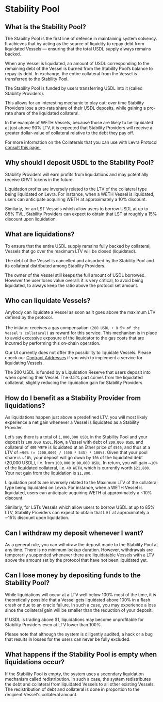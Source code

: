 # Stability Pool

## What is the Stability Pool?

The Stability Pool is the first line of defence in maintaining system solvency. It achieves that by acting as the source of liquidity to repay debt from liquidated Vessels — ensuring that the total USDL supply always remains backed.

When any Vessel is liquidated, an amount of USDL corresponding to the remaining debt of the Vessel is burned from the Stability Pool’s balance to repay its debt. In exchange, the entire collateral from the Vessel is transferred to the Stability Pool.

The Stability Pool is funded by users transferring USDL into it (called Stability Providers).

This allows for an interesting mechanic to play out: over time Stability Providers lose a pro-rata share of their USDL deposits, while gaining a pro-rata share of the liquidated collateral.

In the example of WETH Vessels, because those are likely to be liquidated at just above 90% LTV, it is expected that Stability Providers will receive a greater dollar-value of collateral relative to the debt they pay off.

For more information on the Collaterals that you can use with Levra Protocol [consult this page.](vessels-and-collateral.md)

## Why should I deposit USDL to the Stability Pool?

Stability Providers will earn profits from liquidations and may potentially receive GRVT tokens in the future.

Liquidation profits are inversely related to the LTV of the collateral type being liquidated on Levra. For instance, when a WETH Vessel is liquidated, users can anticipate acquiring WETH at approximately a 10% discount.&#x20;

Similarly, for an LST Vessels which allow users to borrow USDL at up to 85% TVL, Stability Providers can expect to obtain that LST at roughly a 15% discount upon liquidation.

## What are liquidations?

To ensure that the entire USDL supply remains fully backed by collateral, Vessels that go over the maximum LTV will be closed (liquidated).

The debt of the Vessel is cancelled and absorbed by the Stability Pool and its collateral distributed among Stability Providers.

The owner of the Vessel still keeps the full amount of USDL borrowed. However the user loses value overall: it is very critical, to avoid being liquidated, to always keep the ratio above the protocol set amount.

## Who can liquidate Vessels?

Anybody can liquidate a Vessel as soon as it goes above the maximum LTV defined by the protocol.\
\
The initiator receives a gas compensation `(200 USDL + 0.5% of the Vessel's collateral)` as reward for this service. This mechanism is in place to avoid excessive exposure of the liquidator to the gas costs that are incurred by performing this on-chain operation.

Our UI currently does not offer the possibility to liquidate Vessels. Please check our [Contract Addresses](../about-levra-protocol/smart-contracts.md) if you wish to implement a service for liquidating Vessels.

The 200 USDL is funded by a Liquidation Reserve that users deposit into when opening their Vessel. The 0.5% part comes from the liquidated collateral, slightly reducing the liquidation gain for Stability Providers.

## How do I benefit as a Stability Provider from liquidations?

As liquidations happen just above a predefined LTV, you will most likely experience a net gain whenever a Vessel is liquidated as a Stability Provider.

Let’s say there is a total of `1,000,000 USDL` in the Stability Pool and your deposit is `100,000 USDL`. Now, a Vessel with debt of `200,000 USDL` and collateral of `400 WETH` is liquidated at an Ether price of `$545`, and thus at a LTV of \~`90% (= (200,000) / (400 * 545) * 100%)`. Given that your pool share is \~`10%`, your deposit will go down by `10%` of the liquidated debt (20,000 USDL), i.e. from `100,000` to `80,000 USDL`. In return, you will gain \~`10%` of the liquidated collateral, i.e. `40 WETH`, which is currently worth `$21,800`. Your net gain from the liquidation is `$1,800`.

Liquidation profits are inversely related to the Maximum LTV of the collateral type being liquidated on Levra. For instance, when a WETH Vessel is liquidated, users can anticipate acquiring WETH at approximately a \~10% discount.&#x20;

Similarly, for LSTs Vessels which allow users to borrow USDL at up to 85% LTV, Stability Providers can expect to obtain that LST at approximately a \~15% discount upon liquidation.

## Can I withdraw my deposit whenever I want?

As a general rule, you can withdraw the deposit made to the Stability Pool at any time. There is no minimum lockup duration. However, withdrawals are temporarily suspended whenever there are liquidatable Vessels with a LTV above the amount set by the protocol that have not been liquidated yet.

## Can I lose money by depositing funds to the Stability Pool?

While liquidations will occur at a LTV well below 100% most of the time, it is theoretically possible that a Vessel gets liquidated above 100% in a flash crash or due to an oracle failure. In such a case, you may experience a loss since the collateral gain will be smaller than the reduction of your deposit.

If USDL is trading above $1, liquidations may become unprofitable for Stability Providers even at LTV lower than 100%.&#x20;

Please note that although the system is diligently audited, a hack or a bug that results in losses for the users can never be fully excluded.

## What happens if the Stability Pool is empty when liquidations occur?

If the Stability Pool is empty, the system uses a secondary liquidation mechanism called redistribution. In such a case, the system redistributes the debt and collateral from liquidated Vessels to all other existing Vessels. The redistribution of debt and collateral is done in proportion to the recipient Vessel's collateral amount.
